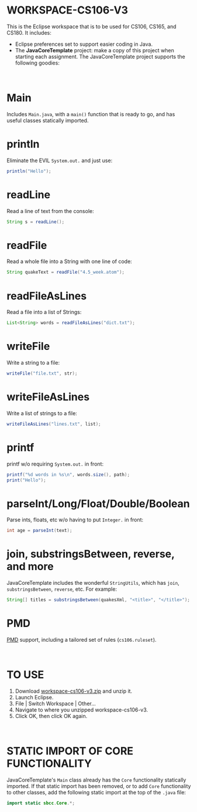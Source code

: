 # WORKSPACE-CS106-V3

This is the Eclipse workspace that is to be used for CS106, CS165, and CS180.  It includes:
*  Eclipse preferences set to support easier coding in Java.
*  The **JavaCoreTemplate** project:  make a copy of this project when starting each assignment.  The JavaCoreTemplate project supports the following goodies:

&nbsp;

# Main

Includes `Main.java`, with a `main()` function that is ready to go, and has useful classes statically imported.

# println
Eliminate the EVIL `System.out.` and just use:
```java
println("Hello");
```
# readLine
Read a line of text from the console:
```java
String s = readLine();
```

# readFile
Read a whole file into a String with one line of code:
```java
String quakeText = readFile("4.5_week.atom");
```
# readFileAsLines
Read a file into a list of Strings:
```java
List<String> words = readFileAsLines("dict.txt");
```
# writeFile
Write a string to a file:
```java
writeFile("file.txt", str);
```
# writeFileAsLines
Write a list of strings to a file:
```java
writeFileAsLines("lines.txt", list);
```
# printf
printf w/o requiring `System.out.` in front:
```java
printf("%d words in %s\n", words.size(), path);
print("Hello");
```
# parseInt/Long/Float/Double/Boolean
Parse ints, floats, etc w/o having to put `Integer.` in front:
```java
int age = parseInt(text);
```

# join, substringsBetween, reverse, and more
JavaCoreTemplate includes the wonderful `StringUtils`, which has `join`, `substringsBetween`, `reverse`, etc.  For example:
```java
String[] titles = substringsBetween(quakesXml, "<title>", "</title>");
```

# PMD
[PMD](https://pmd.github.io/) support, including a tailored set of rules (`cs106.ruleset`).

&nbsp;
# TO USE
1.  Download [workspace-cs106-v3.zip](https://github.com/ProfessorStrenn/workspace-cs106-v3/releases/download/v3.4/workspace-cs106-v3.zip) and unzip it.
2.  Launch Eclipse.
3.  File | Switch Workspace | Other...
4.  Navigate to where you unzipped workspace-cs106-v3.
5.  Click OK, then click OK again.

&nbsp;
# STATIC IMPORT OF CORE FUNCTIONALITY
JavaCoreTemplate's `Main` class already has the `Core` functionality statically imported.  If that static import has been removed, or to add `Core` functionality to other classes, add the following static import at the top of the `.java` file:
```java
import static sbcc.Core.*;
```
